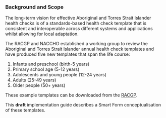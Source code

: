 ### Background and Scope

The long-term vision for effective Aboriginal and Torres Strait Islander health checks is of a standards-based health check template that is consistent and interoperable across different systems and applications whilst allowing for local adaptation.

The RACGP and NACCHO established a working group to review the Aboriginal and Torres Strait Islander annual health check templates and have produced five new templates that span the life course:

1. Infants and preschool (birth-5 years)
2. Primary school age (5-12 years)
3. Adolescents and young people (12-24 years)
4. Adults (25-49 years) 
5. Older people (50+ years)

These example templates can be downloaded from the [RACGP](https://www.racgp.org.au/the-racgp/faculties/aboriginal-and-torres-strait-islander-health/guides/resources/2019-mbs-item-715-health-check-templates).

This **draft** implementation guide describes a Smart Form conceptualisation of these templates.